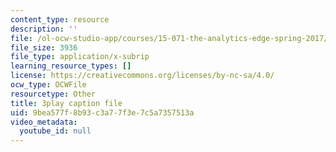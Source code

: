 ```yaml
---
content_type: resource
description: ''
file: /ol-ocw-studio-app/courses/15-071-the-analytics-edge-spring-2017/9bea577f8b93c3a77f3e7c5a7357513a_ril5Z4UxI3w.srt
file_size: 3936
file_type: application/x-subrip
learning_resource_types: []
license: https://creativecommons.org/licenses/by-nc-sa/4.0/
ocw_type: OCWFile
resourcetype: Other
title: 3play caption file
uid: 9bea577f-8b93-c3a7-7f3e-7c5a7357513a
video_metadata:
  youtube_id: null
---
```

